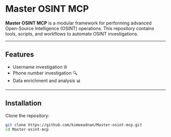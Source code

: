 # Master OSINT MCP

**Master OSINT MCP** is a modular framework for performing advanced Open-Source Intelligence (OSINT) operations. This repository contains tools, scripts, and workflows to automate OSINT investigations.

---

## Features
- Username investigation 🌐  
- Phone number investigation 🔍  
- Data enrichment and analysis 📊    

---

## Installation
Clone the repository:

```bash
git clone https://github.com/kimeeadnan/Master-osint-mcp.git
cd Master-osint-mcp
